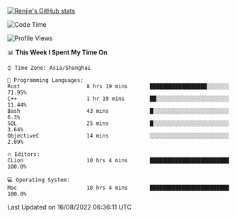 [![Renjie's GitHub stats](https://github-readme-stats.vercel.app/api?username=liurenjie1024&show_icons=true&theme=chartreuse-dark)](https://github.com/anuraghazra/github-readme-stats)

<!--START_SECTION:waka-->
![Code Time](http://img.shields.io/badge/Code%20Time-117%20hrs%2044%20mins-blue)

![Profile Views](http://img.shields.io/badge/Profile%20Views-13-blue)

📊 **This Week I Spent My Time On** 

```text
⌚︎ Time Zone: Asia/Shanghai

💬 Programming Languages: 
Rust                     8 hrs 19 mins       ██████████████████░░░░░░░   71.95% 
C++                      1 hr 19 mins        ██░░░░░░░░░░░░░░░░░░░░░░░   11.44% 
Bash                     43 mins             █░░░░░░░░░░░░░░░░░░░░░░░░   6.3% 
SQL                      25 mins             █░░░░░░░░░░░░░░░░░░░░░░░░   3.64% 
ObjectiveC               14 mins             ░░░░░░░░░░░░░░░░░░░░░░░░░   2.09%

🔥 Editors: 
CLion                    10 hrs 4 mins       █████████████████████████   100.0%

💻 Operating System: 
Mac                      10 hrs 4 mins       █████████████████████████   100.0%

```


 Last Updated on 16/08/2022 06:36:11 UTC
<!--END_SECTION:waka-->

